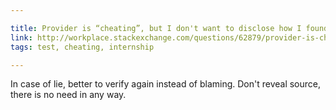 ```yaml
---

title: Provider is “cheating”, but I don't want to disclose how I found out
link: http://workplace.stackexchange.com/questions/62879/provider-is-cheating-but-i-dont-want-to-disclose-how-i-found-out
tags: test, cheating, internship

---
```


In case of lie, better to verify again instead of blaming.
Don't reveal source, there is no need in any way.
